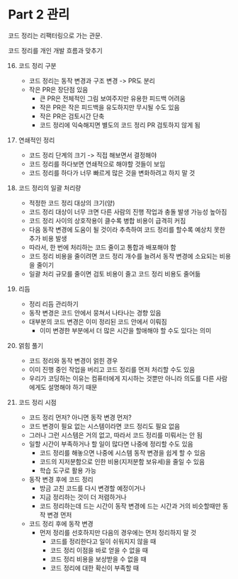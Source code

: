 # Part 2 관리

코드 정리는 리팩터링으로 가는 관문.

코드 정리를 개인 개발 흐름과 맞추기

16. 코드 정리 구분
    - 코드 정리는 동작 변경과 구조 변경 -> PR도 분리
    - 작은 PR은 장단점 있음
        - 큰 PR은 전체적인 그림 보여주지만 유용한 피드백 어려움
        - 작은 PR은 작은 피드백을 유도하지만 무시될 수도 있음
        - 작은 PR은 검토시간 단축
        - 코드 정리에 익숙해지면 별도의 코드 정리 PR 검토하지 않게 됨

17. 연쇄적인 정리
    - 코드 정리 단계의 크기 -> 직접 해보면서 결정해야
    - 코드 정리를 하다보면 연쇄적으로 해야할 것들이 보임
    - 코드 정리를 하다가 너무 빠르게 많은 것을 변화하려고 하지 말 것

18. 코드 정리의 일괄 처리량
    - 적정한 코드 정리 대상의 크기(양)
    - 코드 정리 대상이 너무 크면 다른 사람의 진행 작업과 충돌 발생 가능성 높아짐
    - 코드 정리 사이의 상호작용이 클수록 병합 비용이 급격히 커짐
    - 다음 동작 변경에 도움이 될 것이라 추측하여 코드 정리를 할수록 예상치 못한 추가 비용 발생
    - 따라서, 한 번에 처리하는 코드 줄이고 통합과 배포해야 함
    - 코드 정리 비용을 줄이려면 코드 정리 개수를 늘려서 동작 변경에 소요되는 비용을 줄이기
    - 일괄 처리 규모를 줄이면 검토 비용이 줄고 코드 정리 비용도 줄어듦

19. 리듬
    - 정리 리듬 관리하기
    - 동작 변경은 코드 안에서 뭉쳐서 나타나는 경향 있음
    - 대부분의 코드 변경은 이미 정리된 코드 안에서 이뤄짐
        - 이미 변경한 부분에서 더 많은 시간을 할애해야 할 수도 있다는 의미

20. 얽힘 풀기
    - 코드 정리와 동작 변경이 얽힌 경우
    - 이미 진행 중인 작업을 버리고 코드 정리를 먼저 처리할 수도 있음
    - 우리가 코딩하는 이유는 컴퓨터에게 지시하는 것뿐만 아니라 의도를 다른 사람에게도 설명해야 하기 때문

21. 코드 정리 시점
    - 코드 정리 먼저? 아니면 동작 변경 먼저?
    - 코드 변경이 필요 없는 시스템이라면 코드 정리도 필요 없음
    - 그러나 그런 시스템은 거의 없고, 따라서 코드 정리를 미뤄서는 안 됨
    - 일할 시간이 부족하거나 할 일이 많다면 나중에 정리할 수도 있음
        - 코드 정리를 해놓으면 나중에 시스템 동작 변경을 쉽게 할 수 있음
        - 코드의 지저분함으로 인한 비용(지저분함 보유세)을 줄일 수 있음
        - 학습 도구로 활용 가능
    - 동작 변경 후에 코드 정리
        - 방금 고친 코드를 다시 변경할 예정이거나
        - 지금 정리하는 것이 더 저렴하거나
        - 코드 정리하는데 드는 시간이 동작 변경에 드는 시간과 거의 비슷할때만 동작 변경 먼저
    - 코드 정리 후에 동작 변경
        - 먼저 정리를 선호하지만 다음의 경우에는 먼저 정리하지 말 것
            - 코드를 정리한다고 일이 쉬워지지 않을 때
            - 코드 정리 이점을 바로 얻을 수 없을 때
            - 코드 정리 비용을 보상받을 수 없을 때
            - 코드 정리에 대한 확신이 부족할 때